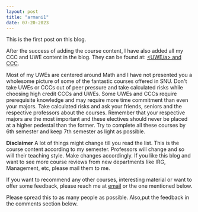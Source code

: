 ```yaml
---
layout: post
title: "armani1"
date: 07-20-2023
---
```

This is the first post on this blog.

After the success of adding the course content, I have also added all my CCC and UWE content in the blog. They can be found at:
<a href = "https://anirudh257.github.io/UWE/"><UWE/a> and <a href ="https://anirudh257.github.io/CCC/">CCC</a>.

Most of my UWEs are centered around Math and I have not presented you a wholesome picture of some of the fantastic courses 
offered in SNU. Don't take UWEs or CCCs out of peer pressure and take calculated risks while choosing high credit CCCs and UWEs.
Some UWEs and CCCs require prerequisite knowledge and may require more time commitment than even your majors. Take calculated
risks and ask your friends, seniors and the respective professors about the courses. Remember that your respective majors are
the most important and these electives should never be placed at a higher pedestal than the former. Try to complete all 
these courses by 6th semester and keep 7th semester as light as possible.  

**Disclaimer** A lot of things might change till you read the list. This is the course content according to
my semester. Professors will change and so will their teaching style. Make changes accordingly. If you like this blog and want
to see more course reviews from new departments like IRG, Management, etc, please mail them to me.

If you want to recommend any other courses, interesting material or want to offer some feedback, please reach me at 
<a href="mailto:at794@snu.edu.in">email</a> or the one mentioned below. 

Please spread this to as many people as possible. Also,put the feedback in the comments section below.
